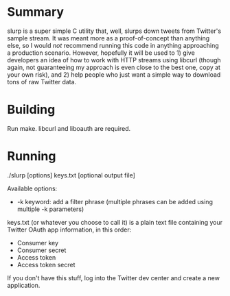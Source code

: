 Summary
=======

slurp is a super simple C utility that, well, slurps down tweets from Twitter's sample stream. It was meant more as a proof-of-concept than anything else, so I would *not* recommend running this code in anything approaching a production scenario. However, hopefully it will be used to 1) give developers an idea of how to work with HTTP streams using libcurl (though again, not guaranteeing my approach is even close to the best one, copy at your own risk), and 2) help people who just want a simple way to download tons of raw Twitter data.

Building
========

Run make. libcurl and liboauth are required.

Running
=======

./slurp [options] keys.txt [optional output file]

Available options:
* -k keyword: add a filter phrase (multiple phrases can be added using multiple -k parameters)

keys.txt (or whatever you choose to call it) is a plain text file containing your Twitter OAuth app information, in this order:
* Consumer key
* Consumer secret
* Access token
* Access token secret

If you don't have this stuff, log into the Twitter dev center and create a new application.
